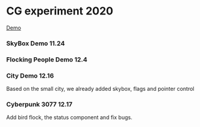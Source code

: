 # CG experiment 2020
[Demo](http://139.9.239.170/CGAssignment/webpage/1209/page/)

### SkyBox Demo 11.24
### Flocking People Demo 12.4
### City Demo 12.16
Based on the small city, we already added skybox, flags and pointer control
### Cyberpunk 3077 12.17
Add bird flock, the status component and fix bugs.
